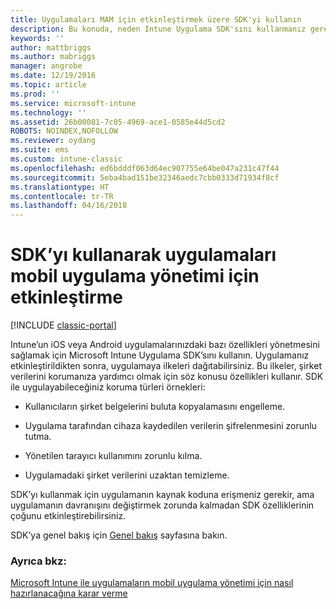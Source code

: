 ```yaml
---
title: Uygulamaları MAM için etkinleştirmek üzere SDK'yi kullanın
description: Bu konuda, neden Intune Uygulama SDK'sını kullanmanız gerektiğine yönelik hızlı bir genel bakış sunulur.
keywords: ''
author: mattbriggs
ms.author: mabriggs
manager: angrobe
ms.date: 12/19/2016
ms.topic: article
ms.prod: ''
ms.service: microsoft-intune
ms.technology: ''
ms.assetid: 26b00081-7c05-4969-ace1-0585e44d5cd2
ROBOTS: NOINDEX,NOFOLLOW
ms.reviewer: oydang
ms.suite: ems
ms.custom: intune-classic
ms.openlocfilehash: ed6bdddf063d64ec907755e64be047a231c47f44
ms.sourcegitcommit: 5eba4bad151be32346aedc7cbb0333d71934f8cf
ms.translationtype: HT
ms.contentlocale: tr-TR
ms.lasthandoff: 04/16/2018
---
```

# <a name="use-the-sdk-to-enable-apps-for-mobile-application-management"></a>SDK’yı kullanarak uygulamaları mobil uygulama yönetimi için etkinleştirme

[!INCLUDE [classic-portal](../includes/classic-portal.md)]

Intune’un iOS veya Android uygulamalarınızdaki bazı özellikleri yönetmesini sağlamak için Microsoft Intune Uygulama SDK’sını kullanın. Uygulamanız etkinleştirildikten sonra, uygulamaya ilkeleri dağıtabilirsiniz. Bu ilkeler, şirket verilerini korumanıza yardımcı olmak için söz konusu özellikleri kullanır. SDK ile uygulayabileceğiniz koruma türleri örnekleri:

-   Kullanıcıların şirket belgelerini buluta kopyalamasını engelleme.

-   Uygulama tarafından cihaza kaydedilen verilerin şifrelenmesini zorunlu tutma.

-   Yönetilen tarayıcı kullanımını zorunlu kılma.

-   Uygulamadaki şirket verilerini uzaktan temizleme.

SDK’yı kullanmak için uygulamanın kaynak koduna erişmeniz gerekir, ama uygulamanın davranışını değiştirmek zorunda kalmadan SDK özelliklerinin çoğunu etkinleştirebilirsiniz.

SDK’ya genel bakış için [Genel bakış](/intune/app-sdk-get-started) sayfasına bakın.

### <a name="see-also"></a>Ayrıca bkz:
[Microsoft Intune ile uygulamaların mobil uygulama yönetimi için nasıl hazırlanacağına karar verme](/intune/apps-prepare-mobile-application-management)
